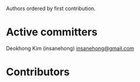 Authors ordered by first contribution.

# Active committers
Deokhong Kim (insanehong) <insanehong@gmail.com>

# Contributors

